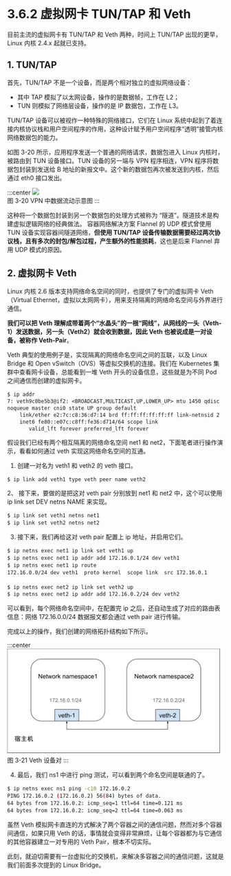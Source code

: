 # 3.6.2 虚拟网卡 TUN/TAP 和 Veth

目前主流的虚拟网卡有 TUN/TAP 和 Veth 两种，时间上 TUN/TAP 出现的更早，Linux 内核 2.4.x 起就已支持。

## 1. TUN/TAP

首先，TUN/TAP 不是一个设备，而是两个相对独立的虚拟网络设备：
- 其中 TAP 模拟了以太网设备，操作的是数据帧，工作在 L2；
- TUN 则模拟了网络层设备，操作的是 IP 数据包，工作在 L3。

TUN/TAP 设备可以被视作一种特殊的网络接口，它们在 Linux 系统中起到了着连接内核协议栈和用户空间程序的作用，这种设计赋予用户空间程序“透明”接管内核网络数据包的能力。

如图 3-20 所示，应用程序发送一个普通的网络请求，数据包进入 Linux 内核时，被路由到 TUN 设备接口。TUN 设备的另一端与 VPN 程序相连，VPN 程序将数据包封装到发送给 B 地址的新报文中。这个新的数据包再次被发送到内核，然后通过 eth0 接口发出。

:::center
  ![](../assets/tun.svg)<br/>
 图 3-20 VPN 中数据流动示意图
:::

这种将一个数据包封装到另一个数据包的处理方式被称为 “隧道”。隧道技术是构建虚拟逻辑网络的经典做法。
容器网络解决方案 Flannel 的 UDP 模式曾使用 TUN 设备实现容器间隧道网络，**但使用 TUN/TAP 设备传输数据需要经过两次协议栈，且有多次的封包/解包过程，产生额外的性能损耗**，这也是后来 Flannel 弃用 UDP 模式的原因。

## 2. 虚拟网卡 Veth

Linux 内核 2.6 版本支持网络命名空间的同时，也提供了专门的虚拟网卡 Veth（Virtual Ethernet，虚拟以太网网卡），用来支持隔离的网络命名空间与外界进行通信。

**我们可以把 Veth 理解成带着两个“水晶头”的一根“网线”，从网线的一头（Veth-1）发送数据，另一头（Veth2）就会收到数据，因此 Veth 也被说成是一对设备，被称作 Veth-Pair**。

Veth 典型的使用例子是，实现隔离的网络命名空间之间的互联，以及 Linux Bridge 和 Open vSwitch（OVS）等虚拟交换机的连接。我们在 Kubernetes 集群中查看网卡设备，总能看到一堆 Veth 开头的设备信息，这些就是为不同 Pod 之间通信而创建的虚拟网卡。

```plain
$ ip addr
7: veth9c0be5b3@if2: <BROADCAST,MULTICAST,UP,LOWER_UP> mtu 1450 qdisc noqueue master cni0 state UP group default 
    link/ether e2:7c:c8:36:d7:14 brd ff:ff:ff:ff:ff:ff link-netnsid 2
    inet6 fe80::e07c:c8ff:fe36:d714/64 scope link 
       valid_lft forever preferred_lft forever
```

假设我们已经有两个相互隔离的网络命名空间 net1 和 net2，下面笔者进行操作演示，看看如何通过 veth 实现这网络命名空间的互通。

1. 创建一对名为 veth1 和 veth2 的 veth 接口。

```bash
$ ip link add veth1 type veth peer name veth2
```

2、 接下来，要做的是把这对 veth pair 分别放到 net1 和 net2 中，这个可以使用 ip link set DEV netns NAME 来实现。

```bash
$ ip link set veth1 netns net1
$ ip link set veth2 netns net2
```
3. 接下来，我们再给这对 veth pair 配置上 ip 地址，并启用它们。

```bash
$ ip netns exec net1 ip link set veth1 up
$ ip netns exec net1 ip addr add 172.16.0.1/24 dev veth1
$ ip netns exec net1 ip route
172.16.0.0/24 dev veth1  proto kernel  scope link  src 172.16.0.1

$ ip netns exec net2 ip link set veth2 up
$ ip netns exec net2 ip addr add 172.16.0.2/24 dev veth2
```

可以看到，每个网络命名空间中，在配置完 ip 之后，还自动生成了对应的路由表信息：网络 172.16.0.0/24 数据报文都会通过 veth pair 进行传输。

完成以上的操作，我们创建的网络拓扑结构如下所示。

:::center
  ![](../assets/veth.svg)<br/>
 图 3-21 Veth 设备对
:::

4. 最后，我们 ns1 中进行 ping 测试，可以看到两个命名空间是联通的了。

```bash
$ ip netns exec ns1 ping -c10 172.16.0.2
PING 172.16.0.2 (172.16.0.2) 56(84) bytes of data.
64 bytes from 172.16.0.2: icmp_seq=1 ttl=64 time=0.121 ms
64 bytes from 172.16.0.2: icmp_seq=2 ttl=64 time=0.063 ms
```

虽然 Veth 模拟网卡直连的方式解决了两个容器之间的通信问题，然而对多个容器间通信，如果只用 Veth 的话，事情就会变得非常麻烦，让每个容器都为与它通信的其他容器建立一对专用的 Veth Pair，根本不切实际。

此刻，就迫切需要有一台虚拟化的交换机，来解决多容器之间的通信问题，这就是我们前面多次提到的 Linux Bridge。

